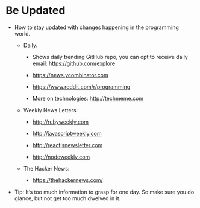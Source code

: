 # Be Updated

- How to stay updated with changes happening in the programming world.

  - Daily:

    - Shows daily trending GitHub repo, you can opt to receive daily email: <https://github.com/explore>

    - <https://news.ycombinator.com>

    - <https://www.reddit.com/r/programming>

    - More on technologies: <http://techmeme.com>

  - Weekly News Letters:

    - <http://rubyweekly.com>

    - <http://javascriptweekly.com>

    - <http://reactjsnewsletter.com>

    - <http://nodeweekly.com>

  - The Hacker News:

    - <https://thehackernews.com/>

- Tip: It’s too much information to grasp for one day. So make sure you do glance, but not get too much dwelved in it.
